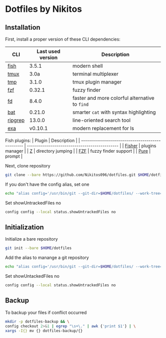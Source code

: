 # Dotfiles by Nikitos

## Installation

First, install a proper version of these CLI dependencies:

| CLI                                               | Last used version        | Description                                    |
| ------------------------------------------------- | ------------------------ | ---------------------------------------------- |
| [fish](https://github.com/fish-shell/fish-shell)  | 3.5.1                    | modern shell                                   |
| [tmux](https://github.com/tmux/tmux/)             | 3.0a                     | terminal multiplexer                           |
| [tmp](https://github.com/tmux-plugins/tpm)        | 3.1.0                    | tmux plugin manager                            |
| [fzf](https://github.com/junegunn/fzf)            | 0.32.1                   | fuzzy finder                                   |
| [fd](https://github.com/sharkdp/fd)               | 8.4.0                    | faster and more colorful alternative to `find` |
| [bat](https://github.com/sharkdp/bat)             | 0.21.0                   | smarter `cat` with syntax highlighting         |
| [ripgrep](https://github.com/BurntSushi/ripgrep)  | 13.0.0                   | line-oriented search tool                      |
| [exa](https://github.com/ogham/exa)               | v0.10.1                  | modern replacement for ls                      |

Fish plugins:
| Plugin                                            | Description                                    |
| ------------------------------------------------- | ---------------------------------------------- |
| [Fisher](https://github.com/jorgebucaran/fisher)  | plugins manager                                |
| [Z](https://github.com/jethrokuan/z)              | directory jumping                              |
| [FZF](https://github.com/PatrickF1/fzf.fish)      | fuzzy finder support                           |
| [Pure](https://github.com/pure-fish/pure)         | prompt                                         |

Next, clone repository 

```bash
git clone --bare https://github.com/Nikitos096/dotfiles.git $HOME/dotfiles
```
If you don't have the config alias, set one
```bash
echo "alias config='/usr/bin/git --git-dir=$HOME/dotfiles/ --work-tree=$HOME'" >> $HOME/.bashrc
```

Set showUntrackedFiles no

```bash
config config --local status.showUntrackedFiles no
```

## Initialization

Initialize a bare repository
```bash
git init --bare $HOME/dotfiles
```

Add the alias to manange a git repository
```bash
echo "alias config='/usr/bin/git --git-dir=$HOME/dotfiles/ --work-tree=$HOME'" >> $HOME/.bashrc

```
Set showUntackedFiles no
```bash
config config --local status.showUntrackedFiles no
```

## Backup

To backup your files if conflict occurred
```bash
mkdir -p dotfiles-backup && \
config checkout 2>&1 | egrep "\s+\." | awk {'print $1'} | \
xargs -I{} mv {} dotfiles-backup/{}
```
